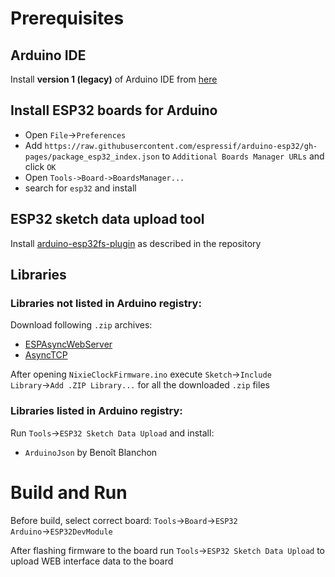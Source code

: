 # Prerequisites
## Arduino IDE
Install **version 1 (legacy)** of Arduino IDE from [here](https://www.arduino.cc/en/software)
## Install  ESP32 boards for Arduino
* Open `File`&rarr;`Preferences`
* Add `https://raw.githubusercontent.com/espressif/arduino-esp32/gh-pages/package_esp32_index.json` to `Additional Boards Manager URLs` and click `OK`
* Open `Tools->Board->BoardsManager...`
* search for `esp32` and install
## ESP32 sketch data upload tool
Install [arduino-esp32fs-plugin](https://github.com/me-no-dev/arduino-esp32fs-plugin) as described in the repository
## Libraries
### Libraries not listed in Arduino registry:
Download following `.zip` archives:
* [ESPAsyncWebServer](https://github.com/me-no-dev/ESPAsyncWebServer/archive/refs/heads/master.zip)
* [AsyncTCP](https://github.com/me-no-dev/AsyncTCP/archive/refs/heads/master.zip)

After opening `NixieClockFirmware.ino` execute `Sketch`&rarr;`Include Library`&rarr;`Add .ZIP Library...` for all the downloaded `.zip` files

###  Libraries listed in Arduino registry:
Run `Tools`&rarr;`ESP32 Sketch Data Upload` and install:
* `ArduinoJson` by Benoît Blanchon


# Build and Run
Before build, select correct board: `Tools`&rarr;`Board`&rarr;`ESP32 Arduino`&rarr;`ESP32DevModule`

After flashing firmware to the board run `Tools`&rarr;`ESP32 Sketch Data Upload` to upload WEB interface data to the board